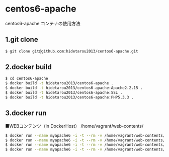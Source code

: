 # centos6-apache

centos6-apache コンテナの使用方法

## 1.git clone

```sh
$ git clone git@github.com:hidetarou2013/centos6-apache.git
```

## 2.docker build

```sh
$ cd centos6-apache
$ docker build -t hidetarou2013/centos6-apache .
$ docker build -t hidetarou2013/centos6-apache:Apache2.2.15 .
$ docker build -t hidetarou2013/centos6-apache:SSL .
$ docker build -t hidetarou2013/centos6-apache:PHP5.3.3 .

```

## 3.docker run

■WEBコンテンツ（in DockerHost）
/home/vagrant/web-contents/

```sh
$ docker run --name myapache6 -i -t --rm -v /home/vagrant/web-contents/:/var/www/html/ -p 80:80 -p 443:443 hidetarou2013/centos6-apache
$ docker run --name myapache6 -i -t --rm -v /home/vagrant/web-contents/:/var/www/html/ -p 80:80 -p 443:443 hidetarou2013/centos6-apache:Apache2.2.15
$ docker run --name myapache6 -i -t --rm -v /home/vagrant/web-contents/:/var/www/html/ -p 80:80 -p 443:443 hidetarou2013/centos6-apache:SSL
$ docker run --name myapache6 -i -t --rm -v /home/vagrant/web-contents/:/var/www/html/ -p 80:80 -p 443:443 hidetarou2013/centos6-apache:PHP5.3.3
```

